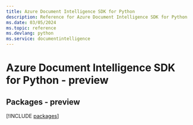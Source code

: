 ```yaml
---
title: Azure Document Intelligence SDK for Python
description: Reference for Azure Document Intelligence SDK for Python
ms.date: 03/05/2024
ms.topic: reference
ms.devlang: python
ms.service: documentintelligence
---
```

# Azure Document Intelligence SDK for Python - preview
## Packages - preview
[!INCLUDE [packages](document-intelligence-index.md)]